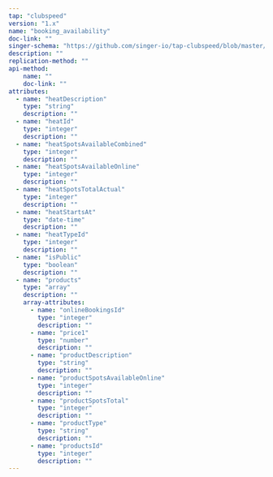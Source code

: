 ```yaml
---
tap: "clubspeed"
version: "1.x"
name: "booking_availability"
doc-link: ""
singer-schema: "https://github.com/singer-io/tap-clubspeed/blob/master/tap_clubspeed/schemas/booking_availability.json"
description: ""
replication-method: ""
api-method:
    name: ""
    doc-link: ""
attributes:
  - name: "heatDescription"
    type: "string"
    description: ""
  - name: "heatId"
    type: "integer"
    description: ""
  - name: "heatSpotsAvailableCombined"
    type: "integer"
    description: ""
  - name: "heatSpotsAvailableOnline"
    type: "integer"
    description: ""
  - name: "heatSpotsTotalActual"
    type: "integer"
    description: ""
  - name: "heatStartsAt"
    type: "date-time"
    description: ""
  - name: "heatTypeId"
    type: "integer"
    description: ""
  - name: "isPublic"
    type: "boolean"
    description: ""
  - name: "products"
    type: "array"
    description: ""
    array-attributes:
      - name: "onlineBookingsId"
        type: "integer"
        description: ""
      - name: "price1"
        type: "number"
        description: ""
      - name: "productDescription"
        type: "string"
        description: ""
      - name: "productSpotsAvailableOnline"
        type: "integer"
        description: ""
      - name: "productSpotsTotal"
        type: "integer"
        description: ""
      - name: "productType"
        type: "string"
        description: ""
      - name: "productsId"
        type: "integer"
        description: ""
---
```

